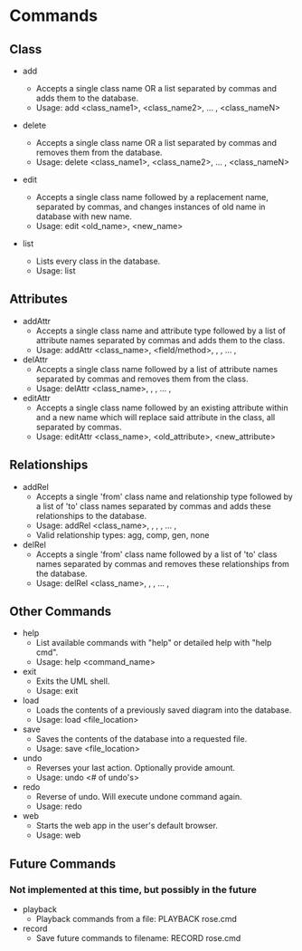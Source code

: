 # Commands

  
## Class

- add
	- Accepts a single class name OR a list separated by commas and adds them to the database.
	- Usage: add <class_name1>, <class_name2>, ... , <class_nameN>

- delete
	- Accepts a single class name OR a list separated by commas and removes them from the database.
	- Usage: delete <class_name1>, <class_name2>, ... , <class_nameN>
- edit
	- Accepts a single class name followed by a replacement name, separated by commas, and changes instances of old name in database with new name.
	- Usage: edit <old_name>, <new_name>
- list
	- Lists every class in the database.
	- Usage: list
	    
## Attributes

- addAttr
	- Accepts a single class name and attribute type followed by a list of attribute names separated by commas and adds them to the class.
	- Usage: addAttr <class_name>, <field/method>, <attribute1>, <attribute2>, ... , <attributeN>
- delAttr
	- Accepts a single class name followed by a list of attribute names separated by commas and removes them from the class.
	- Usage: delAttr <class_name>, <attribute1>, <attribute2>, ... , <attributeN>
- editAttr
	- Accepts a single class name followed by an existing attribute within and a new name which will replace said attribute in the class, all separated by commas.
	- Usage: editAttr <class_name>, <old_attribute>, <new_attribute>
	
## Relationships

- addRel
	- Accepts a single 'from' class name and relationship type followed by a list of 'to' class names separated by commas and adds these relationships to the database.
	- Usage: addRel <class_name>, <relationship type>, <relationship1>, <relationship2>, ... , <relationshipN>
	- Valid relationship types: agg, comp, gen, none
- delRel
	- Accepts a single 'from' class name followed by a list of 'to' class names separated by commas and removes these relationships from the database.
	- Usage: delRel <class_name>, <relationship1>, <relationship2>, ... , <relationshipN>
	
## Other Commands

- help
	- List available commands with "help" or detailed help with "help cmd". 
	- Usage: help <command_name> 
- exit
	- Exits the UML shell.
	- Usage: exit
- load
	- Loads the contents of a previously saved diagram into the database.
	- Usage: load <file_location>
- save
	- Saves the contents of the database into a requested file.
	- Usage: save <file_location>
- undo
	- Reverses your last action. Optionally provide amount.
	- Usage: undo <# of undo's>
- redo
	- Reverse of undo.  Will execute undone command again.
	- Usage: redo
- web
	- Starts the web app in the user's default browser.
	- Usage: web
	
## Future Commands

### Not implemented at this time, but possibly in the future

- playback
	- Playback commands from a file:  PLAYBACK rose.cmd
- record
	- Save future commands to filename:  RECORD rose.cmd

